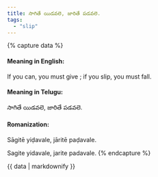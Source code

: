 ```yaml
---
title: సాగితే యిడవలె, జారితే పడవలె.
tags:
  - "slip"
---
```


{% capture data %}
#### Meaning in English:
If you can, you must give ; if you slip, you must fall.

#### Meaning in Telugu:
సాగితే యిడవలె, జారితే పడవలె.

#### Romanization:
Sāgitē yiḍavale, jāritē paḍavale.

Sagite yidavale, jarite padavale.
{% endcapture %}

{{ data | markdownify }}

